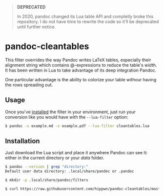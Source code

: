 > **DEPRECATED**
>
> In 2020, pandoc changed its Lua table API and completly broke this
> repository. I do not have time to rewrite the code so it'll be deprecated
> until further notice.

# pandoc-cleantables

This filter overrides the way Pandoc writes LaTeX tables, especially their
alignment string which contains @-expressions to reduce the table's width. It
has been written in Lua to take advantage of its deep integration Pandoc.

One particular advantage is the ability to colorize your table withour having
the rows spreading out.

## Usage

Once you've [installed](#Installation) the filter in your environment, just run
your conversion like you would have with the `--lua-filter` option:

```bash
$ pandoc -s example.md -o example.pdf --lua-filter cleantables.lua
```

## Installation

Just download the Lua script and place it anywhere Pandoc can see it: either in
the current directory or your *data* folder.

```bash
$ pandoc --version | grep "directory:"
Default user data directory: .local/share/pandoc or .pandoc

$ mkdir -p .local/share/pandoc/filters

$ curl https://raw.githubusercontent.com/hippwn/pandoc-cleantables/master/cleantables.lua -o .local/share/pandoc/filters/cleantables.lua
```
